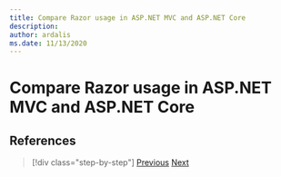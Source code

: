 ```yaml
---
title: Compare Razor usage in ASP.NET MVC and ASP.NET Core
description: 
author: ardalis
ms.date: 11/13/2020
---
```


# Compare Razor usage in ASP.NET MVC and ASP.NET Core

## References

>[!div class="step-by-step"]
>[Previous](controller-differences.md)
>[Next](signalr-differences.md)
